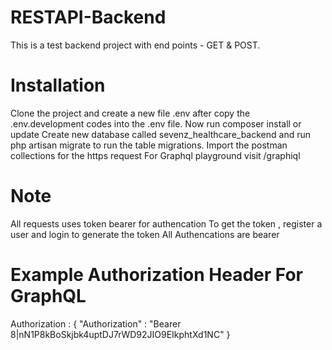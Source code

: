 # RESTAPI-Backend
This is a test backend project with end points - GET &amp; POST. 

# Installation
Clone the project and create a new file .env after copy the .env.development codes into the .env file.
Now run composer install or update
Create new database called sevenz_healthcare_backend and run php artisan migrate to run the table migrations.
Import the postman collections for the https request
For Graphql playground visit /graphiql

# Note
All requests uses token bearer for authencation
To get the token , register a user and login to generate the token
All Authencations are bearer

# Example Authorization Header For GraphQL
Authorization : { "Authorization" : "Bearer 8|nN1P8kBoSkjbk4uptDJ7rWD92JIO9EIkphtXd1NC" }
